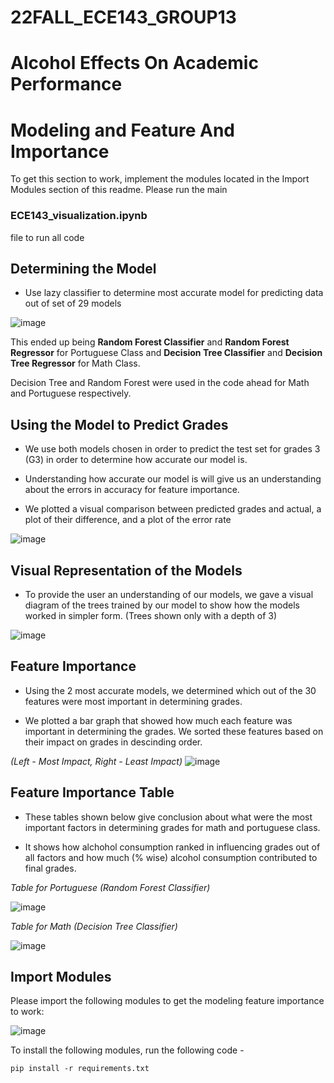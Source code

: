 # 22FALL_ECE143_GROUP13
# Alcohol Effects On Academic Performance

# Modeling and Feature And Importance

To get this section to work, implement the modules located in the Import Modules section of this readme. Please run the main
### ECE143_visualization.ipynb 
file to run all code

## Determining the Model

- Use lazy classifier to determine most accurate model for predicting data out of set of 29 models
  
![image](https://user-images.githubusercontent.com/91287767/203299756-b7ee25eb-75b8-48ea-99c5-3b2962c95ffd.png)

This ended up being **Random Forest Classifier** and **Random Forest Regressor** for Portuguese Class
and **Decision Tree Classifier** and **Decision Tree Regressor** for Math Class.

Decision Tree and Random Forest were used in the code ahead for Math and Portuguese respectively.

## Using the Model to Predict Grades

- We use both models chosen in order to predict the test set for grades 3 (G3) in order to determine how accurate our model is. 

- Understanding how accurate our model is will give us an understanding about the errors in accuracy for feature importance.

- We plotted a visual comparison between predicted grades and actual, a plot of their difference, and a plot of the error rate

![image](https://user-images.githubusercontent.com/91287767/203300114-9c27e22d-d2b9-475c-81f3-f42c18ac319a.png)


## Visual Representation of the Models

- To provide the user an understanding of our models, we gave a visual diagram of the trees trained by our model to show how the models worked in simpler form. (Trees shown only with a depth of 3)

![image](https://user-images.githubusercontent.com/91287767/203300044-06bb2cb6-70d0-4563-8acc-de6703051947.png)


## Feature Importance

- Using the 2 most accurate models, we determined which out of the 30 features were most important in determining grades. 

- We plotted a bar graph that showed how much each feature was important in determining the grades. We sorted these features based on their impact on grades in descinding order. 

_(Left - Most Impact, Right - Least Impact)_
![image](https://user-images.githubusercontent.com/91287767/203299314-687b4aea-ce1f-414e-b825-db4c13506ebb.png)


## Feature Importance Table

- These tables shown below give conclusion about what were the most important factors in determining grades for math and portuguese class. 

- It shows how alchohol consumption ranked in influencing grades out of all factors and how much (% wise) alcohol consumption contributed to final grades.

_Table for Portuguese (Random Forest Classifier)_

![image](https://user-images.githubusercontent.com/91287767/203299197-c8d6dea1-6970-4e3f-8198-69b2bb18c38c.png)

_Table for Math (Decision Tree Classifier)_

![image](https://user-images.githubusercontent.com/91287767/203299253-b19f44dc-db57-4c0d-a864-00d4c707dffd.png)



## Import Modules

Please import the following modules to get the modeling feature importance to work:

![image](https://user-images.githubusercontent.com/91287767/203297270-d206e2c3-66db-4a51-9864-4876d05064f1.png)

To install the following modules, run the following code - 
```
pip install -r requirements.txt
```

